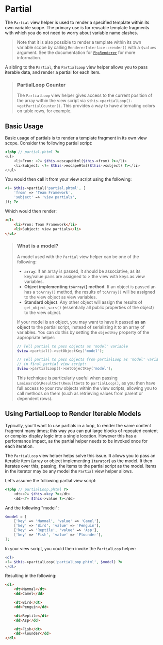 # Partial

The `Partial` view helper is used to render a specified template within its own
variable scope. The primary use is for reusable template fragments with which
you do not need to worry about variable name clashes.

> Note that it is also possible to render a template within its own variable
> scope by calling `RendererInterface::render()` with a `$values` argument.
> See the documentation for [`PhpRenderer`](../php-renderer.md#render) for
> more information.

A sibling to the `Partial`, the `PartialLoop` view helper allows you to pass
iterable data, and render a partial for each item.

> ### PartialLoop Counter
>
> The `PartialLoop` view helper gives access to the current position of the
> array within the view script via `$this->partialLoop()->getPartialCounter()`.
> This provides a way to have alternating colors on table rows, for example.

## Basic Usage

Basic usage of partials is to render a template fragment in its own view scope.
Consider the following partial script:

```php
<?php // partial.phtml ?>
<ul>
    <li>From: <?= $this->escapeHtml($this->from) ?></li>
    <li>Subject: <?= $this->escapeHtml($this->subject) ?></li>
</ul>
```

You would then call it from your view script using the following:

```php
<?= $this->partial('partial.phtml', [
    'from' => 'Team Framework',
    'subject' => 'view partials',
]); ?>
```

Which would then render:

```html
<ul>
    <li>From: Team Framework</li>
    <li>Subject: view partials</li>
</ul>
```

> ### What is a model?
>
> A model used with the `Partial` view helper can be one of the following:
>
> - **`array`**: If an array is passed, it should be associative, as its key/value
>   pairs are assigned to > the view with keys as view variables.
> - **Object implementing `toArray(`) method**. If an object is passed an has a
>   `toArray()` method, the results of `toArray()` will be assigned to the view
>   object as view variables.
> - **Standard object**. Any other object will assign the results of
>   `get_object_vars()` (essentially all public properties of the object) to the
>   view object.
>
> If your model is an object, you may want to have it passed **as an object** to
> the partial script, instead of serializing it to an array of variables. You
> can do this by setting the `objectKey` property of the appropriate helper:
>
> ```php
> // Tell partial to pass objects as 'model' variable
> $view->partial()->setObjectKey('model');
>
> // Tell partial to pass objects from partialLoop as 'model' variable
> // in final partial view script:
> $view->partialLoop()->setObjectKey('model');
> ```
>
> This technique is particularly useful when passing
> `Laminas\Db\ResultSet\ResultSet`s to `partialLoop()`, as you then have full
> access to your row objects within the view scripts, allowing you to call
> methods on them (such as retrieving values from parent or dependent rows).

## Using PartialLoop to Render Iterable Models

Typically, you'll want to use partials in a loop, to render the same content
fragment many times; this way you can put large blocks of repeated content or
complex display logic into a single location. However this has a performance
impact, as the partial helper needs to be invoked once for each iteration.

The `PartialLoop` view helper helps solve this issue. It allows you to pass an
iterable item (array or object implementing `Iterator`) as the model. It then
iterates over this, passing, the items to the partial script as the model. Items
in the iterator may be any model the `Partial` view helper allows.

Let's assume the following partial view script:

```php
<?php // partialLoop.phtml ?>
    <dt><?= $this->key ?></dt>
    <dd><?= $this->value ?></dd>
```

And the following "model":

```php
$model = [
    ['key' => 'Mammal', 'value' => 'Camel'],
    ['key' => 'Bird', 'value' => 'Penguin'],
    ['key' => 'Reptile', 'value' => 'Asp'],
    ['key' => 'Fish', 'value' => 'Flounder'],
];
```

In your view script, you could then invoke the `PartialLoop` helper:

```php
<dl>
<?= $this->partialLoop('partialLoop.phtml', $model) ?>
</dl>
```

Resulting in the following:

```html
<dl>
    <dt>Mammal</dt>
    <dd>Camel</dd>

    <dt>Bird</dt>
    <dd>Penguin</dd>

    <dt>Reptile</dt>
    <dd>Asp</dd>

    <dt>Fish</dt>
    <dd>Flounder</dd>
</dl>
```
